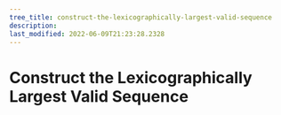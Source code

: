 ```yaml
---
tree_title: construct-the-lexicographically-largest-valid-sequence
description: 
last_modified: 2022-06-09T21:23:28.2328
---
```


# Construct the Lexicographically Largest Valid Sequence
